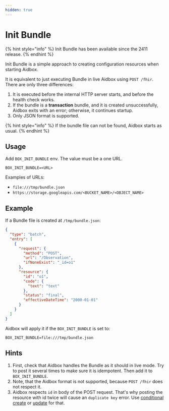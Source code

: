 ```yaml
---
hidden: true
---
```


# Init Bundle

{% hint style="info" %}
Init Bundle has been available since the 2411 release.
{% endhint %}

Init Bundle is a simple approach to creating configuration resources when starting Aidbox.&#x20;

It is equivalent to just executing Bundle in live Aidbox using `POST /fhir`. There are only three differences:

1. It is executed before the internal HTTP server starts, and before the health check works.
2. If the bundle is a **transaction** bundle, and it is created unsuccessfully, Aidbox exits with an error; otherwise, it continues startup.
3. Only JSON format is supported.

{% hint style="info" %}
If the bundle file can not be found, Aidbox starts as usual.
{% endhint %}

## Usage

Add `BOX_INIT_BUNDLE` env. The value must be a one URL.&#x20;

```
BOX_INIT_BUNDLE=<URL>
```

Examples of URLs:

* `file:///tmp/bundle.json`
* `https://storage.googleapis.com/<BUCKET_NAME>/<OBJECT_NAME>`

## Example

If a Bundle file is created at `/tmp/bundle.json`:

```json
{
  "type": "batch",
  "entry": [
    {
      "request": {
        "method": "POST",
        "url": "/Observation",
        "ifNoneExist": "_id=o1"
      },
      "resource": {
        "id": "o1",
        "code": {
          "text": "text"
        },
        "status": "final",
        "effectiveDateTime": "2000-01-01"
      }
    }
  ]
}
```

Aidbox will apply it if the `BOX_INIT_BUNDLE` is set to:

```
BOX_INIT_BUNDLE=file:///tmp/bundle.json
```

## Hints

1. First, check that Aidbox handles the Bundle as it should in live mode. Try to post it several times to make sure it is idempotent. Then add it to `BOX_INIT_BUNDLE`.
2. Note, that the Aidbox format is not supported, because `POST /fhir` does not respect it.
3. Aidbox respects `id` in body of the POST request. That's why posting the resource with id twice will cause an `duplicate key` error. Use [conditional create](../api-1/api/crud-1/fhir-and-aidbox-crud.md#conditional-create) or [update](../api-1/api/crud-1/update.md) for that.
